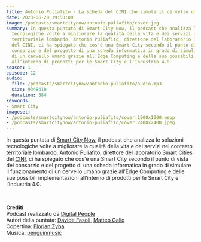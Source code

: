 ```yaml
---
title: Antonio Puliafito - La scheda del CINI che simula il cervello umano
date: 2023-06-20 19:50:00
image: /podcasts/smartcitynow/antonio-puliafito/cover.jpg
summary: In questa puntata di Smart City Now, il podcast che analizza le soluzioni
  tecnologiche volte a migliorare la qualità della vita e dei servizi nel contesto
  territoriale lombardo, Antonio Puliafito, direttore del laboratorio Smart Cities
  del CINI, ci ha spiegato che cos'è una Smart City secondo il punto di vista del
  consorzio e del progetto di una scheda informatica in grado di simulare il funzionamento
  di un cervello umano grazie all’Edge Computing e delle sue possibili implementazioni
  all’interno di prodotti per le Smart City e l’Industria 4.0.
season: 1
episode: 12
audio:
  file: /podcasts/smartcitynow/antonio-puliafito/audio.mp3
  size: 9348410
  duration: 584
keywords:
- Smart City
imageset:
- /podcasts/smartcitynow/antonio-puliafito/cover.1000x1000.webp
- /podcasts/smartcitynow/antonio-puliafito/cover.2400x2400.jpeg
---
```


In questa puntata di [Smart City Now](https://www.smartcitynow.it/), il podcast che analizza le soluzioni tecnologiche volte a migliorare la qualità della vita e dei servizi nel contesto territoriale lombardo, [Antonio Puliafito](https://www.linkedin.com/in/antoniopuliafito/), direttore del laboratorio Smart Cities del [CINI](https://www.consorzio-cini.it/index.php/it/), ci ha spiegato che cos'è una Smart City secondo il punto di vista del consorzio e del progetto di una scheda informatica in grado di simulare il funzionamento di un cervello umano grazie all’Edge Computing e delle sue possibili implementazioni all’interno di prodotti per le Smart City e l’Industria 4.0.

<br>

**Crediti**<br>
Podcast realizzato da [Digital People](https://w3id.org/digitalpeople)<br>
Autori della puntata: [Davide Fasoli](https://www.linkedin.com/in/davide-fasoli-2b3246179/), [Matteo Gallo](https://www.linkedin.com/in/matteo-gallo-4a5ab31a8/)<br>
Copertina: [Florian Zyba](https://www.linkedin.com/in/florian-zyba/)<br>
Musica: [penguinmusic](https://pixabay.com/users/penguinmusic-24940186/)